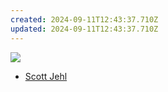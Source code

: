 ```yaml
---
created: 2024-09-11T12:43:37.710Z
updated: 2024-09-11T12:43:37.710Z
---
```

<img src="https://scottjehl.com/assets/history-of-web-performance.png">

- [Scott Jehl](https://scottjehl.com/posts/the-history-of-web-performance/)
